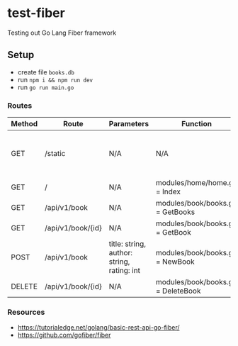 # test-fiber

Testing out Go Lang Fiber framework

## Setup

- create file `books.db`
- run `npm i && npm run dev`
- run `go run main.go`

### Routes

| Method | Route             | Parameters                                 | Function                           | Description                          |
| ------ | ----------------- | ------------------------------------------ | ---------------------------------- | ------------------------------------ |
| GET    | /static           | N/A                                        | N/A                                | Used to access assets (CSS, JS, etc) |
| GET    | /                 | N/A                                        | modules/home/home.go = Index       |                                      |
| GET    | /api/v1/book      | N/A                                        | modules/book/books.go = GetBooks   |                                      |
| GET    | /api/v1/book/{id} | N/A                                        | modules/book/books.go = GetBook    |                                      |
| POST   | /api/v1/book      | title: string, author: string, rating: int | modules/book/books.go = NewBook    |                                      |
| DELETE | /api/v1/book/{id} | N/A                                        | modules/book/books.go = DeleteBook |                                      |

### Resources

- https://tutorialedge.net/golang/basic-rest-api-go-fiber/
- https://github.com/gofiber/fiber
